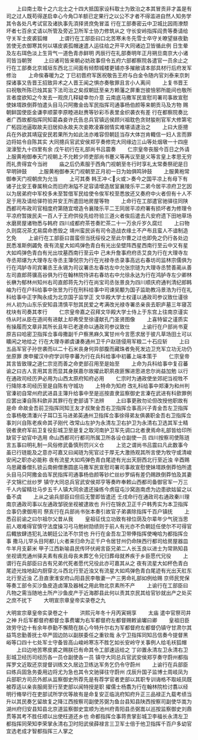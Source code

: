 <!-- { "loadSidebar": true } -->
　　上曰南士取十之六北士之十四大抵国家设科取士为致治之本其冒贡非才盖是有司之过人既苟得遂启幸心今角□羊额已定果行之以公不才者不得滥进自然人知务学其令各处凡考试官及诸执事先湏择贤庶免冒滥  行在工部奏密云中卫城比因雨潦颓坏者七百余丈请以所管及旁近卫所军士协力修筑从之  守长安岭指挥阎贵等奏请给守关军士皮裘狐帽
　　上谓行在工部臣曰口北苦寒未冬先雪士卒守关暸望昼夜勤苦使无衣御寒其何以堪皮裘孤帽速遣人运往给之开平大同诸边卫皆循此例  日生晕及左右珥色淡上生背气一道色青赤鲜明  丙辰行在礼部奏明年正月朔旦南京大小诸司皆当朝贺
　　上曰诸司皆来朝必妨政事但令五府六部都察院各遣官一员余止之  行在工部奏北京城垣东西北三间面有倾颓城楼更铺亦多摧敝请本部具材行后府发军修治
　　上命俟春暖为之  丁巳初晋府军医祝敬告王府与白金令随内官刘泰来京刺探诸事又告晋王招致异术之人晋王闻之惧亦奏敬罪且言小人离间
　　上复书晋王曰祝敬所陈已烛其妄下法司治之矣叔朝廷至亲方赖藩之屏重岂彼憸邪所能间也敬所言者度欲知之今发去一观庶几释疑幸勿介意  云南底马撒军民宣慰司署司事故宣慰使妹壻跌倒莽怕遣头目马只阿撒金齿军民指挥司通事杨伯颜等来朝贡马及方物  赐朝鲜国使臣金谦李顺蒙李原睦进赵赉等钞彩币表里金织袭衣有差  行在都察院奏比者广西故都指挥同知葛森妾许氏告总兵官镇远侯顾兴祖耽色贪财朘削官军大修第宅广柘园池逼取故夫旧居抑永故夫次妾欺凌寡弱情实难堪请逮治之
　　上曰大臣摠兵在外欲其靖寇安民若果所为如此法亦难容但朝廷当存大体岂肯輙信一妇人言而罪边将姑令自陈其实  大同摠兵官武安侯郑亨奏修完大同缘边三山等处烟墩一十四座浚濠堑九十四里有余  戊午初行在礼部尚书吕震奏
　　仁宗皇帝丧服今百日之外请上服黄袍御奉天门视朝上不允敕少师吏部尚书蹇义等再议至是义等言皇上孝思无穷而礼贵得宜今当祔
　　庙之后仍素服于西角门视朝至冬行时享礼太常奏祭祀是日早明钟鼓
　　上服黄袍御奉天门视朝至正月初一日为始俱鸣钟鼓
　　上服黄袍常御奉天门视朝庶为允当
　　上可其奏  韩王冲＜火或＞奏今之国平凉上有母下有诸子比安王眷属稍众而旧府湫隘不足容请增造居室襄陵乐平二弟今居平凉府卫乞因以为居弟府中军校多未至暂借军民给使令俟军校至悉放还又奏府中火者但有十人不足于用及请给驿符验并安王所遣田地房屋等物
　　上命行在工部遣官驰驿往同陕西都司布政司官相度府第随宜增造令襄陵乐平二王同居平凉府署有损坏者为修理令平凉府暂拨民夫一百人于王府供役先给符验三道火者俟后遣去凡安府遗下田地草场水磨房屋诸物悉与韩府  四川成都府茶苍奏贮茶二十一万余斤岁久腐烂
　　上曰物久则腐况茶尤易腐命悉毁之  靖州蛮民诉有司令造战衣缘土不产布且蛮人不谙制造乞免
　　上谕行在工部臣曰苗蛮但当抚绥役之至此尔曹之过也即免之仍行各处边民悉准斯例蠲免  夜有流星大如鸡弹色青白有光出垒壁阵西星西南行至云中又有星大如鸡弹色青白有光出坟墓西南行至云中  己未升詹事府府丞艾良为行在大理寺左寺丞郑煁为大理寺左寺丞主簿倪宗为行在光禄寺丞录事高远右春坊司监林宗儒俱为行在鸿胪寺司宾署丞王永锡为司议署丞左春坊左中允张宗琏为大理寺丞赞善蔺从善左司直郎蒋骥高谷俱为行在翰林院侍讲右春坊右中允徐永达为行在鸿胪寺左少卿林长楙为郁林州知州右司直郎蒋先为行在尚宝司丞张景良为四川顺庆府通判清纪郎韩岫为行在户科给事中张昱为行在刑科给事中司谏吴颙为国子监助教冯景浩为行在礼科给事中正字陶永成为北京国子监学正  文华殿大学士权谨以通政司参议致仕谨徐州人初为山东乐安知县清慎平恕其民爱之考满改光禄寺署丞亲丧去职庐墓三年寝苫枕块有司奏其孝行
　　仁宗皇帝嘉之召拜文华殿大学士侍上于东宫上往南京谨实侍从时从臣在道间有进献上却弗受至徐谨献孔门圣贤图像
　　上喜特留之谨质实有操履而文章非其所长且年已老遂命以通政司参议致仕
　　上谕行在户部尚书夏原吉曰哈密卫指挥佥事毋撒副千户察黑麻久寓甘州今言愿求居于彼凡草场田土可以矌闲之地给之  行在大理寺卿虞谦奏通州卫千户赵琏侵用军粮二十石应斩
　　上曰五品军官子孙世袭而以二十石米丧身何异部腹而藏珠者免死发边卫充军立功无功仍坐原罪  庚申擢汉中府学训导李蕃为行在兵科给事中初蕃上端本策于
　　仁宗皇帝其言皆致理之道仁宗览而善之命吏部召用至是始至
　　上命为兵科给事中复召蕃谕之曰古人言用其言而显其身朕嘉尔故擢此职夙夜匪懈进思进忠尔尚益加勉  以行在通政司经历尹必用为山西太原府知府必用
　　仁宗时为通政使坐郊祀当视牲不行降除本司经历至是自陈有守城功
　　上特命为知府  改礼科给事中郑溱为和州判官溱初自常州府武进县主簿升给事中至是巡按直隶监察御史言溱在武进有科歛罪例应罢出溱自陈科歛非其罪行在吏部请下法辨
　　上曰事更赦勿论但改授他职故有是命  命故金吾前卫指挥同知王友才叔聚金吾右卫指挥佥事高兴子青金吾左卫指挥佥事杨敬清潘兴子耳□玉马进弟英通州卫指挥佥事徐得弟友俱袭职金吾右卫指挥佥事刘兴自陈老疾命其子刚代  改常山左护为永清左卫右护卫为永清右卫选其军士精锐者隶府军前卫复役彭城卫至是复之取河南护卫军先调口北者隶焉命礼部皆给印所缺官于幼官中选用  命山西都司行都司所属卫所各设仓副使一员  四川按察司使陈琏言五事曰明礼制一风俗修武备慎刑罚兴义仓
　　上览之谓尚书吕震曰凡此数事今虽已行琏能及之意亦可嘉又曰闻琏为宪官过于厚无大激扬观其所言使为牧守或清峻安闲之职亦必能称  夜有流星大如鸡弹色青白尾迹有光出天厨西北行至近浊  辛酉赐乌思藏番僧扎锁云南俯僧惠圆底马撒军民宣慰司署司事故宣慰使妹壻跌倒莽怕所遣头目马只阿撒金齿军民指挥司通事杨伯颜等钞纻丝纱罗绢有差仍赐跌倒莽怕及其妻子文锦纻丝纱罗  镇守大同总兵官武安侯郑亨等奏昨奉敕山西都司备御官军一万三千人内留精壮马步五千人镇大同余遣还操练今虏寇屯沙窝迤南虑为边患欲姑留之以备不虞
　　上从之谕兵部臣曰但后无警即皆遣还  壬戌命行在通政司右通政秦川理南京通政司事以左通政邹锐坐视被逮故也  升行在锦衣卫正千户韩秀实为本卫指挥佥事仍隶御用司  祭亥行在兵部尚书张本奏引故官子弟袭除指挥千百户镇抚
　　上悉召前谕之曰尔祖尔父昔从我
　　皇祖征伐立功致有禄位荫及尔辈年少气锐当思前人艰难得官慎守法度操习弓马勉树勋绩则于前人有光亦不负朝廷任使尔不可得官后輙放肆违犯礼法朝廷公法不尔贷也  升行在金吾左卫带俸指挥使唵哈为都指挥佥事  撒马儿罕头目阿都儿火者来归命为正千户令居甘州仍命陕西行都司给房屋器皿牛羊月支薪米  甲子江西新喻县民传环伏阙言臣兄弟二人长玉良以进士为常熟知县坐视谪充通州驿夫素有疾且母丧未葬乞令兄归葬母就养疾于乡臣愿代兄役
　　上谓行在兵部臣曰古有兄弟代死者愿代兄役此亦可嘉其从之  夜有流星大如杯色青白尾迹光烛地起内厨穿北斗西北行至近浊又有流星大如鸡弹色青白尾迹有光出天舡东北行至近浊  乙丑直隶淮安府山阳县民李敬妻一产三男命礼部如例给赐  京师民党保等奏工部令买沙鱼皮造卤簿及器械之用此物北京素所不产
　　上谕行在工部臣曰凡物之需当随地土所产沙鱼皮产于近海郡县此何以责其京民其给官钞就出产之处买之庶不扰下
　　大明宣宗章皇帝实录卷之九


大明宣宗章皇帝实录卷之十
　　洪熙元年冬十月丙寅朔享
　　太庙  遣中官祭司井之神  升后军都督府都督佥事费瓛为右军都督府左都督赐敕谕瓛曰卿
　　皇祖旧臣效劳守边十有余年恭勤不懈蕳在朕心今特升尔右为军都督府左都督仍镇守甘肃尔其益笃忠勤善抚士卒严固边防以副朕委任之重钦哉  永宁卫指挥同知吕信奏今提督黑峪等口四十七处军士守备皆高山峻岭寒冻不胜乞如长安岭守关事例人给毛袄狐帽
　　上曰边地苦寒皮裘之赐朕已有命其令工部速运给之  丁卯置永清左卫永清右卫彭城卫经历司经历各一员仓副使各一员  镇守大同总兵官武安侯郑亨奏守蔚州都指挥罗文近取还京提督训练文久居边卫练达军务乞仍令守蔚州
　　上谕行在兵部臣曰练兵固急务委用边将尤为急也其令文驰驿往守蔚州  戊辰升国子监博士周岐凤为兵部职方司员外郎从监察御史所荐先是有荐学官者吏部以其职专训诲格不取岐凤既被荐适以亲丧服阕至行至吏部以闻特授是职  擢儒士杨翥为行在翰林院检讨翥以经明行脩举行在吏部试所学优等故有是命复安正临洮府知府升正三品禄正九载考绩当升以其民奏乞留故复之降江西按察司副使苏弼为鱼台县知县陕西按察司副使华嵩为湖州府归安县知县北京道监察御史宜顺为池州府青阳县丞弼嵩以巡按监察御史刘鼎贯等其考不胜任顺以出使枉道还乡也  命都指挥佥事蒋贵掌彭城卫李福长永清左卫都指挥同荣知李荣掌永清右卫时阳武侯薛禄言三卫军士倍于他卫指挥千百户多幼官宜选老成才智都指挥三人掌之
